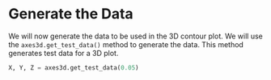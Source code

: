 # Generate the Data

We will now generate the data to be used in the 3D contour plot. We will use the `axes3d.get_test_data()` method to generate the data. This method generates test data for a 3D plot.

```python
X, Y, Z = axes3d.get_test_data(0.05)
```
